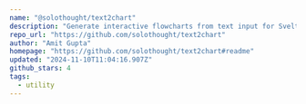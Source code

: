 ```yaml
---
name: "@solothought/text2chart"
description: "Generate interactive flowcharts from text input for Svelte."
repo_url: "https://github.com/solothought/text2chart"
author: "Amit Gupta"
homepage: "https://github.com/solothought/text2chart#readme"
updated: "2024-11-10T11:04:16.907Z"
github_stars: 4
tags: 
  - utility
---
```

